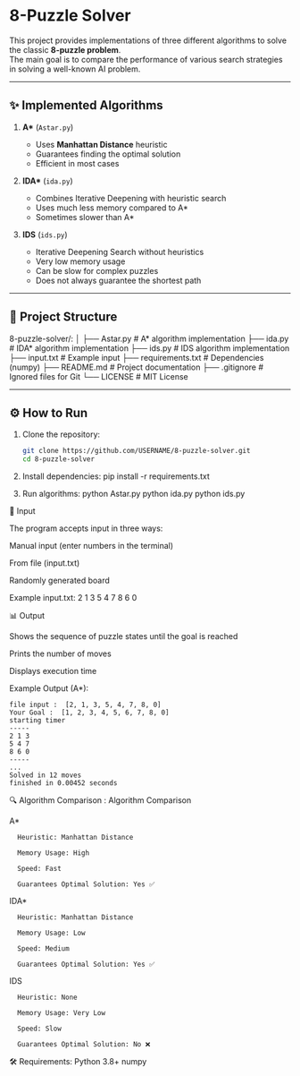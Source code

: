 # 8-Puzzle Solver

This project provides implementations of three different algorithms to solve the classic **8-puzzle problem**.  
The main goal is to compare the performance of various search strategies in solving a well-known AI problem.

---

## ✨ Implemented Algorithms
1. **A\*** (`Astar.py`)  
   - Uses **Manhattan Distance** heuristic  
   - Guarantees finding the optimal solution  
   - Efficient in most cases  

2. **IDA\*** (`ida.py`)  
   - Combines Iterative Deepening with heuristic search  
   - Uses much less memory compared to A\*  
   - Sometimes slower than A\*  

3. **IDS** (`ids.py`)  
   - Iterative Deepening Search without heuristics  
   - Very low memory usage  
   - Can be slow for complex puzzles  
   - Does not always guarantee the shortest path  

---

## 📂 Project Structure
8-puzzle-solver/:
         │
         ├── Astar.py # A* algorithm implementation
         ├── ida.py # IDA* algorithm implementation
         ├── ids.py # IDS algorithm implementation
         ├── input.txt # Example input
         ├── requirements.txt # Dependencies (numpy)
         ├── README.md # Project documentation
         ├── .gitignore # Ignored files for Git
         └── LICENSE # MIT License


---

## ⚙️ How to Run

1. Clone the repository:
   ```bash
   git clone https://github.com/USERNAME/8-puzzle-solver.git
   cd 8-puzzle-solver

2. Install dependencies:
    pip install -r requirements.txt

3. Run algorithms:
    python Astar.py
    python ida.py
    python ids.py

📝 Input

The program accepts input in three ways:

Manual input (enter numbers in the terminal)

From file (input.txt)

Randomly generated board

Example input.txt:
    2 1 3 5 4 7 8 6 0


📊 Output

Shows the sequence of puzzle states until the goal is reached

Prints the number of moves

Displays execution time

Example Output (A*):

    file input :  [2, 1, 3, 5, 4, 7, 8, 0]
    Your Goal :  [1, 2, 3, 4, 5, 6, 7, 8, 0]
    starting timer
    -----
    2 1 3
    5 4 7
    8 6 0
    -----
    ...
    Solved in 12 moves
    finished in 0.00452 seconds


🔍 Algorithm Comparison :
Algorithm Comparison

   A*

      Heuristic: Manhattan Distance
      
      Memory Usage: High
      
      Speed: Fast
      
      Guarantees Optimal Solution: Yes ✅
   
   IDA*
   
      Heuristic: Manhattan Distance
      
      Memory Usage: Low
      
      Speed: Medium
      
      Guarantees Optimal Solution: Yes ✅
   
   IDS
   
      Heuristic: None
      
      Memory Usage: Very Low
      
      Speed: Slow
      
      Guarantees Optimal Solution: No ❌


🛠 Requirements:
    Python 3.8+
    numpy




